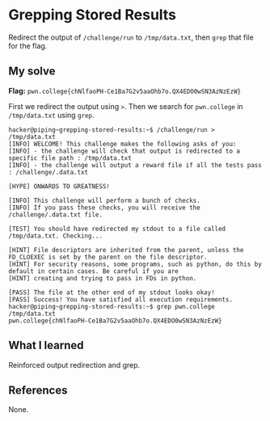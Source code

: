 # Grepping Stored Results
Redirect the output of `/challenge/run` to `/tmp/data.txt`, then `grep` that file for the flag.

## My solve
**Flag:** `pwn.college{chNlfaoPH-Ce1Ba7G2v5aaOhb7o.QX4EDO0wSN3AzNzEzW}`

First we redirect the output using `>`. Then we search for `pwn.college` in `/tmp/data.txt` using `grep`.
```
hacker@piping~grepping-stored-results:~$ /challenge/run > /tmp/data.txt 
[INFO] WELCOME! This challenge makes the following asks of you:
[INFO] - the challenge will check that output is redirected to a specific file path : /tmp/data.txt
[INFO] - the challenge will output a reward file if all the tests pass : /challenge/.data.txt

[HYPE] ONWARDS TO GREATNESS!

[INFO] This challenge will perform a bunch of checks.
[INFO] If you pass these checks, you will receive the /challenge/.data.txt file.

[TEST] You should have redirected my stdout to a file called /tmp/data.txt. Checking...

[HINT] File descriptors are inherited from the parent, unless the FD_CLOEXEC is set by the parent on the file descriptor.
[HINT] For security reasons, some programs, such as python, do this by default in certain cases. Be careful if you are
[HINT] creating and trying to pass in FDs in python.

[PASS] The file at the other end of my stdout looks okay!
[PASS] Success! You have satisfied all execution requirements.
hacker@piping~grepping-stored-results:~$ grep pwn.college /tmp/data.txt 
pwn.college{chNlfaoPH-Ce1Ba7G2v5aaOhb7o.QX4EDO0wSN3AzNzEzW}
```

## What I learned
Reinforced output redirection and grep.

## References 
None.